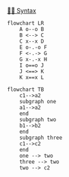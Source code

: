 [🧜‍♀️ Syntax](https://mermaid.js.org/syntax/flowchart.html)

```mermaid
flowchart LR
    A o--o B
    B <--> C
    C x--x D
    E o-.-o F
    F <-.-> G
    G x-.-x H
    I o==o J
    J <==> K
    K x==x L    
```

```mermaid
flowchart TB
    c1-->a2
    subgraph one
    a1-->a2
    end
    subgraph two
    b1-->b2
    end
    subgraph three
    c1-->c2
    end
    one --> two
    three --> two
    two --> c2
```
